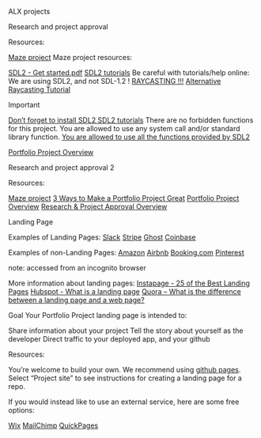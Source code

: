 ALX projects

Research and project approval

Resources:

[Maze project](https://intranet.alxswe.com/concepts/133)
Maze project resources:

[SDL2 - Get started.pdf](https://s3.amazonaws.com/alx-intranet.hbtn.io/uploads/misc/2021/1/9da3b82dc0bcfea07858b70956de47f0e2db2dad.pdf?X-Amz-Algorithm=AWS4-HMAC-SHA256&X-Amz-Credential=AKIARDDGGGOUSBVO6H7D%2F20240207%2Fus-east-1%2Fs3%2Faws4_request&X-Amz-Date=20240207T072248Z&X-Amz-Expires=86400&X-Amz-SignedHeaders=host&X-Amz-Signature=a823901972941c0e1b18b7c8b5ade1fb06d16dbfa8955d5122d86e4a39b69579)
[SDL2 tutorials](https://lazyfoo.net/tutorials/SDL/index.php)
Be careful with tutorials/help online: We are using SDL2, and not SDL-1.2 !
[RAYCASTING !!!](https://permadi.com/1996/05/ray-casting-tutorial-table-of-contents/)
[Alternative Raycasting Tutorial](https://lodev.org/cgtutor/raycasting.html)

Important

[Don’t forget to install SDL2 SDL2 tutorials](https://lazyfoo.net/tutorials/SDL/index.php)
There are no forbidden functions for this project. You are allowed to use any system call and/or standard library function.
[You are allowed to use all the functions provided by SDL2](https://wiki.libsdl.org/SDL2/CategoryAPI)

[Portfolio Project Overview](https://intranet.alxswe.com/concepts/137)




Research and project approval 2

Resources:

[Maze project](https://intranet.alxswe.com/concepts/133)
[3 Ways to Make a Portfolio Project Great](https://intranet.alxswe.com/concepts/135)
[Portfolio Project Overview](https://intranet.alxswe.com/concepts/137)
[Research & Project Approval Overview](https://intranet.alxswe.com/concepts/138)



Landing Page

Examples of Landing Pages:
[Slack](https://slack.com/)
[Stripe](https://stripe.com/)
[Ghost](https://ghost.org/)
[Coinbase](https://www.coinbase.com/)

Examples of non-Landing Pages:
[Amazon](https://www.amazon.com/)
[Airbnb](https://www.airbnb.co.za/?locale=en&_set_bev_on_new_domain=1707891208_OThlZDZkM2ZkODJj)
[Booking.com](https://www.booking.com/)
[Pinterest](https://za.pinterest.com/)

note: accessed from an incognito browser


More information about landing pages:
[Instapage - 25 of the Best Landing Pages](https://instapage.com/blog/best-landing-page-examples)
[Hubspot - What is a landing page](https://blog.hubspot.com/blog/tabid/6307/bid/7177/what-is-a-landing-page-and-why-should-you-care.aspx)
[Quora – What is the difference between a landing page and a web page?](https://www.quora.com/What-is-the-difference-between-a-landing-page-and-a-website)

Goal
Your Portfolio Project landing page is intended to:

Share information about your project
Tell the story about yourself as the developer
Direct traffic to your deployed app, and your github


Resources:

You’re welcome to build your own. We recommend using [github pages](https://pages.github.com/). Select “Project site” to see instructions for creating a landing page for a repo.

If you would instead like to use an external service, here are some free options:

[Wix](https://www.wix.com/)
[MailChimp](https://mailchimp.com/features/landing-pages/?currency=USD)
[QuickPages](https://quickpages.co/)

